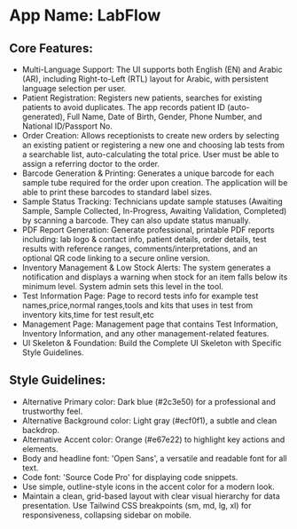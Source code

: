 # **App Name**: LabFlow

## Core Features:

- Multi-Language Support: The UI supports both English (EN) and Arabic (AR), including Right-to-Left (RTL) layout for Arabic, with persistent language selection per user.
- Patient Registration: Registers new patients, searches for existing patients to avoid duplicates. The app records patient ID (auto-generated), Full Name, Date of Birth, Gender, Phone Number, and National ID/Passport No.
- Order Creation: Allows receptionists to create new orders by selecting an existing patient or registering a new one and choosing lab tests from a searchable list, auto-calculating the total price. User must be able to assign a referring doctor to the order.
- Barcode Generation & Printing: Generates a unique barcode for each sample tube required for the order upon creation. The application will be able to print these barcodes to standard label sizes.
- Sample Status Tracking: Technicians update sample statuses (Awaiting Sample, Sample Collected, In-Progress, Awaiting Validation, Completed) by scanning a barcode. They can also update status manually.
- PDF Report Generation: Generate professional, printable PDF reports including: lab logo & contact info, patient details, order details, test results with reference ranges, comments/interpretations, and an optional QR code linking to a secure online version.
- Inventory Management & Low Stock Alerts: The system generates a notification and displays a warning when stock for an item falls below its minimum level. System admin sets this level in the tool.
- Test Information Page: Page to record tests info for example test names,price,normal ranges,tools and kits that uses in test from inventory kits,time for test result,etc
- Management Page: Management page that contains Test Information, Inventory Information, and any other management-related features.
- UI Skeleton & Foundation: Build the Complete UI Skeleton with Specific Style Guidelines.

## Style Guidelines:

- Alternative Primary color: Dark blue (#2c3e50) for a professional and trustworthy feel.
- Alternative Background color: Light gray (#ecf0f1), a subtle and clean backdrop.
- Alternative Accent color: Orange (#e67e22) to highlight key actions and elements.
- Body and headline font: 'Open Sans', a versatile and readable font for all text.
- Code font: 'Source Code Pro' for displaying code snippets.
- Use simple, outline-style icons in the accent color for a modern look.
- Maintain a clean, grid-based layout with clear visual hierarchy for data presentation. Use Tailwind CSS breakpoints (sm, md, lg, xl) for responsiveness, collapsing sidebar on mobile.